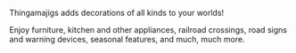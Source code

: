 Thingamajigs adds decorations of all kinds to your worlds!

Enjoy furniture, kitchen and other appliances, railroad crossings, road signs and warning devices, seasonal features, and much, much more.